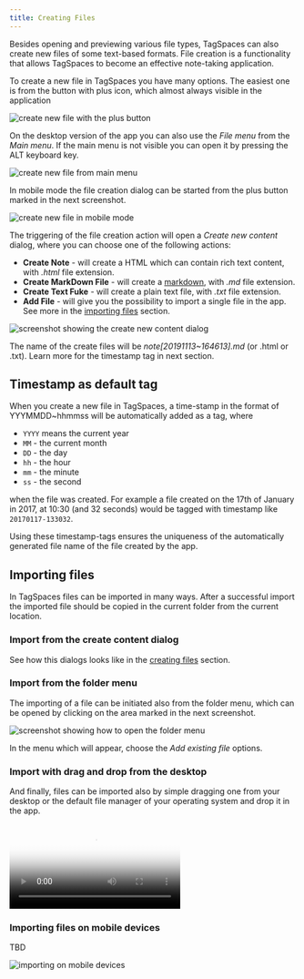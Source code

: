 ```yaml
---
title: Creating Files
---
```


Besides opening and previewing various file types, TagSpaces can also create new files of some text-based formats. File creation is a functionality that allows TagSpaces to become an effective note-taking application.

To create a new file in TagSpaces you have many options. The easiest one is from the button with plus icon, which almost always visible in the application

![create new file with the plus button](/media/create-new-plusbutton.png)

On the desktop version of the app you can also use the _File menu_ from the _Main menu_. If the main menu is not visible you can open it by pressing the ALT keyboard key.

![create new file from main menu](/media/create-new-file-menu.png)

In mobile mode the file creation dialog can be started from the plus button marked in the next screenshot.

![create new file in mobile mode](/media/tagspaces-mobile-open-create-dialog.png)

The triggering of the file creation action will open a _Create new content_ dialog, where you can choose one of the following actions:

<!-- where you can adjust the file name of the file, which will be create in area (1). In are (2) you can enter the text context of the file, you can copy and paste plain text, markdown or even HTML content here. This area could be left also empty allowing you enter content later. In a area (3) you should specify the type of the text content. Currently the following file formats are supported:

In the last section (4), you can specify where the file should be create. The initial path here is taken automatically from the currently opened folder.
-->

- **Create Note** - will create a HTML which can contain rich text content, with _.html_ file extension.
- **Create MarkDown File** - will create a [markdown](https://en.wikipedia.org/wiki/Markdown), with _.md_ file extension.
- **Create Text Fuke** - will create a plain text file, with _.txt_ file extension.
- **Add File** - will give you the possibility to import a single file in the app. See more in the [importing files](#importing-files) section.

![screenshot showing the create new content dialog](/media/tagspaces-create-content-dialog.png)

The name of the create files will be _note[20191113~164613].md_ (or .html or .txt). Learn more for the timestamp tag in next section.

## Timestamp as default tag

When you create a new file in TagSpaces, a time-stamp in the format of YYYMMDD~hhmmss will be automatically added as a tag, where

- `YYYY` means the current year
- `MM` - the current month
- `DD` - the day
- `hh` - the hour
- `mm` - the minute
- `ss` - the second

when the file was created. For example a file created on the 17th of January in 2017, at 10:30 (and 32 seconds) would be tagged with timestamp like `20170117-133032`.

Using these timestamp-tags ensures the uniqueness of the automatically generated file name of the file created by the app.

<!-- Such timestamps make it possible to easily group files from different locations based on the time of creation. Of course this would be possible by reading the same information from the file system, but tagging with the timestamp allows for greater flexibility. For example you can change the timestamp to anything you like, while keeping the original creation modification date of the file, and tagging the file will allow you to use TagSpaces's powerful grouping and organizing features in the same place you manage other tags. -->

## Importing files

In TagSpaces files can be imported in many ways. After a successful import the imported file should be copied in the current folder from the current location.

### Import from the create content dialog

See how this dialogs looks like in the [creating files](#creating-files) section.

### Import from the folder menu

The importing of a file can be initiated also from the folder menu, which can be opened by clicking on the area marked in the next screenshot.

![screenshot showing how to open the folder menu](/media/tagspaces-open-folder-context-menu.png)

In the menu which will appear, choose the _Add existing file_ options.

### Import with drag and drop from the desktop

And finally, files can be imported also by simple dragging one from your desktop or the default file manager of your operating system and drop it in the app.

<video src="/media/tagspaces-drag-drop.mp4" autoplay="true" loop="true" poster="/media/tagspaces-drag-drop.png" class="img-responsive"></video>

### Importing files on mobile devices

TBD

![importing on mobile devices](/media/tagspaces-mobile-import.jpg)
